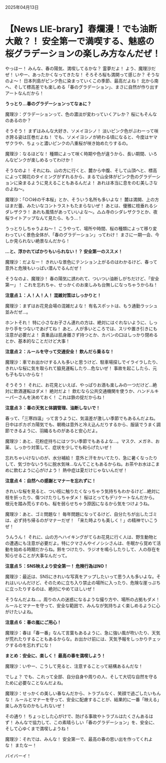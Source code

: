2025年04月13日

# 【News LIE-brary】春爛漫！でも油断大敵？！ 安全第一で満喫する、魅惑の桜グラデーションの楽しみ方なんだぜ！

やっほー！ みんな、春の陽気、満喫してるかな？ 霊夢だよ！
よう、魔理沙だぜ！ いやー、あったかくなってきたな！ そろそろ桜も満開って感じか？
そうなのよ～！ 日本列島がピンク色に染まっていくこの季節、最高だよね！ 北から南へ、そして標高差でも楽しめる「春のグラデーション」、まさに自然が作り出すアートなんだから！

**うっとり…春のグラデーションってなぁに？**

魔理沙：グラデーションって、色の濃淡が変わっていくアレか？ 桜にもそんなのあるのか？

そうそう！ まずはみんな大好き、ソメイヨシノ！ 淡いピンク色がぶわーって咲き誇る姿は圧巻だよね！ でも、ソメイヨシノが終わる頃になると、今度はヤマザクラや、ちょっと濃いピンクの八重桜が咲き始めたりするの。

魔理沙：なるほどな！ 種類によって咲く時期や色が違うから、長い期間、いろんなピンクが楽しめるってわけか！

そうなのよ！ それにね、山の方に行くと、麓から中腹、そして山頂へと、標高によって開花のタイミングがずれるから、まるで山全体がピンク色のグラデーションに染まるように見えることもあるんだよ！ あれは本当に息をのむ美しさなのよね～。

魔理沙：「○○峠の千本桜」とか、そういう名所も多いよな！ 麓は満開、上の方はまだ蕾、みたいなコントラストもたまらないぜ！ あとは、優雅に枝垂れるシダレザクラ！ あれも風情があっていいよな～。△△寺のシダレザクラとか、夜桜ライトアップなんて見たら、もう…！

うっとりしちゃうよね～！ こうやって、場所や時間、桜の種類によって移り変わっていく景色全体が、「春のグラデーション」ってわけ！ まさに一期一会、今しか見られない絶景なんだから！

**…と、浮かれてばかりもいられない！？ 安全第一のススメ！**

魔理沙：だよなー！ きれいな景色にテンション上がるのはわかるけど、春って意外と危険もいっぱい潜んでるんだぜ！

そうなのよ、魔理沙！ 春の陽気に誘われて、ついつい油断しがちだけど、「安全第一」！ これを忘れちゃ、せっかくのお楽しみも台無しになっちゃうからね！

**注意点１：人！人！人！ 混雑対策はしっかりと！**

魔理沙：まずはお花見会場の混雑だよな！ 有名スポットは、もう通勤ラッシュ並みだぜ…。

ホントそれ！ 特に小さなお子さん連れの方は、絶対にはぐれないように、しっかり手をつないであげてね！ あと、人が多いところでは、スリや置き引きにも注意が必要だよ！ 貴重品は肌身離さず持つとか、カバンの口はしっかり閉めるとか、基本的なことだけど大事！

**注意点２：ルールを守って交通安全！ 飲んだら乗るな！**

魔理沙：車でお出かけする人も多いと思うけど、駐車場探しでイライラしたり、きれいな桜に気を取られて脇見運転したり…危ないぜ！ 事故を起こしたら、元も子もないからな！

そうそう！ それに、お花見といえば、やっぱりお酒も楽しみの一つだけど…絶対に飲酒運転はダメ！ 絶対だよ！ 飲むなら公共交通機関を使うか、ハンドルキーパーさんを決めておく！ これは鉄の掟だからね！

**注意点３：春の天気と体調管理、油断しないで！**

春って、「三寒四温」って言うように、気温差が激しい季節でもあるんだよね。日中はポカポカ陽気でも、朝晩は意外と冷え込んだりするから、服装でうまく調節できるように、羽織るものがあると安心だよ。

魔理沙：あと、花粉症持ちにはツラい季節でもあるよな…。マスク、メガネ、お薬、しっかり対策して、症状を少しでも和らげたいぜ！

忘れちゃいけないのが、水分補給！ 意外と汗をかいてたり、急に暑くなったりして、気づかないうちに脱水気味…なんてこともあるからね。お茶やお水はこまめに飲むように心がけよう！ 熱中症は夏だけじゃないんだぜ！

**注意点４：自然への感謝とマナーを忘れずに！**

きれいな桜を見ると、つい枝に触りたくなっちゃう気持ちもわかるけど…絶対に枝を折ったり、傷つけたりしちゃダメ！ 桜はとってもデリケートなんだから。根元を踏み荒らすのも、桜を弱らせちゃう原因になるから気をつけようね。

魔理沙：あと、ゴミ問題な！ 毎年問題になってるけど、自分たちが出したゴミは、必ず持ち帰るのがマナーだぜ！ 「来た時よりも美しく！」の精神でいこうぜ！

うんうん！ それに、山の方へハイキングがてらお花見に行く人は、野生動物との遭遇にも注意が必要だよ。特にクマさんやイノシシさんは、冬眠から覚めて活動を始める時期だからね。鈴をつけたり、ラジオを鳴らしたりして、人の存在を知らせることが大事なんだって。

**注意点５：SNS映えより安全第一！ 危険行為はNO！**

魔理沙：最近は、SNSにきれいな写真をアップしたいって思う人も多いよな。それはいいんだけど、そのために立ち入り禁止の場所に入ったり、危険な崖っぷちに立ったりするのは、絶対にやめてほしいぜ！

そうなんだよね…。周りの人の迷惑になるような撮り方や、場所の占拠もダメ！ ルールとマナーを守って、安全な範囲で、みんなが気持ちよく楽しめるように心がけたいよね。

**注意点６：春の嵐にご用心！**

魔理沙：春は「春一番」なんて言葉もあるように、急に強い風が吹いたり、天気が荒れたりすることもあるからな。お出かけ前には、天気予報をしっかりチェックするのを忘れずにな！

**まとめ：安全に、楽しく！ 最高の春を満喫しよう！**

魔理沙：いやー、こうして見ると、注意することって結構あるんだな！

でしょ？ でも、これって全部、自分自身や周りの人、そして大切な自然を守るために必要なことなんだよね。

魔理沙：せっかくの美しい春なんだから、トラブルなく、笑顔で過ごしたいもんな！ ルールとマナーを守って、安全に配慮することが、結果的に一番「映える」楽しみ方なのかもしれないぜ！

その通り！ ちょっとした心がけで、防げる事故やトラブルはたくさんあるはず！ みんなで協力して、この素晴らしい「春のグラデーション」を、安全に、そして心ゆくまで満喫しようね！

魔理沙：それでは、みんな！ 安全第一で、最高の春の思い出を作ってくれよな！ またなー！

バイバーイ！